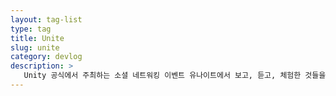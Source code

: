 ```yaml
---
layout: tag-list
type: tag
title: Unite
slug: unite
category: devlog
description: >
   Unity 공식에서 주최하는 소셜 네트워킹 이벤트 유나이트에서 보고, 듣고, 체험한 것들을 정리합니다.
---
```

